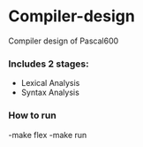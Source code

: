 # Compiler-design
Compiler design of Pascal600

### Includes 2 stages:

* Lexical Analysis
* Syntax Analysis 

### How to run
-make flex
-make run

